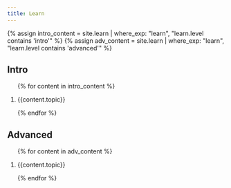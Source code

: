 ```yaml
---
title: Learn
---
```



{% assign intro_content = site.learn | where_exp: "learn", "learn.level contains 'intro'" %}
{% assign adv_content = site.learn | where_exp: "learn", "learn.level contains 'advanced'" %}

## Intro

<ol>

{% for content in intro_content %}

  <li>{{content.topic}}</li>

{% endfor %}
</ol>

## Advanced

<ol>

{% for content in adv_content %}

  <li>{{content.topic}}</li>

{% endfor %}
</ol>
